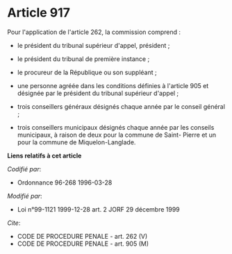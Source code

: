# Article 917

Pour l'application de l'article 262, la commission comprend :

- le président du tribunal supérieur d'appel, président ;

- le président du tribunal de première instance ;

- le procureur de la République ou son suppléant ;

- une personne agréée dans les conditions définies à l'article 905 et désignée par le président du tribunal supérieur
d'appel ;

- trois conseillers généraux désignés chaque année par le conseil général ;

- trois conseillers municipaux désignés chaque année par les conseils municipaux, à raison de deux pour la commune de Saint-
Pierre et un pour la commune de Miquelon-Langlade.

**Liens relatifs à cet article**

_Codifié par_:

  - Ordonnance 96-268 1996-03-28

_Modifié par_:

  - Loi n°99-1121 1999-12-28 art. 2 JORF 29 décembre 1999

_Cite_:

  - CODE DE PROCEDURE PENALE - art. 262 (V)
  - CODE DE PROCEDURE PENALE - art. 905 (M)
